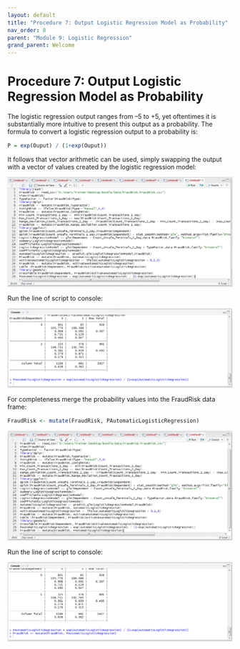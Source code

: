 ```yaml
---
layout: default
title: "Procedure 7: Output Logistic Regression Model as Probability"
nav_order: 8
parent: "Module 9: Logistic Regression"
grand_parent: Welcome
---
```


# Procedure 7: Output Logistic Regression Model as Probability

The logistic regression output ranges from –5 to +5, yet oftentimes it is substantially more intuitive to present this output as a probability.  The formula to convert a logistic regression output to a probability is:

``` r
P = exp(Ouput) / (1+exp(Ouput))
```

It follows that vector arithmetic can be used, simply swapping the output with a vector of values created by the logistic regression model:

![img.png](img.png)

Run the line of script to console:

![img_1.png](img_1.png)

For completeness merge the probability values into the FraudRisk data frame:

``` r
FraudRisk <- mutate(FraudRisk, PAutomaticLogisticRegression)
```

![img_2.png](img_2.png)

Run the line of script to console:

![img_3.png](img_3.png)